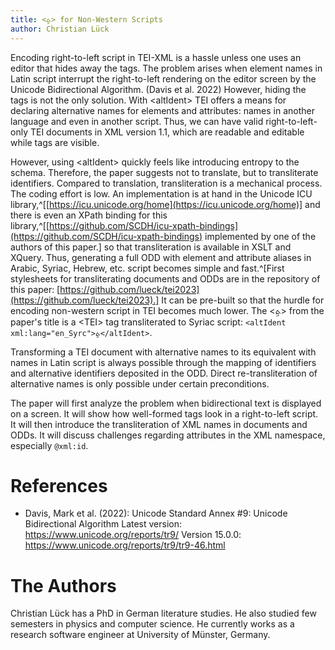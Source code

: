 ```yaml
---
title: <ܬܸ݂> for Non-Western Scripts
author: Christian Lück
---
```


Encoding right-to-left script in TEI-XML is a hassle unless one uses an editor that hides away the tags. The problem arises when element names in Latin script interrupt the right-to-left rendering on the editor screen by the Unicode Bidirectional Algorithm. (Davis et al. 2022) However, hiding the tags is not the only solution. With &lt;altIdent&gt; TEI offers a means for declaring alternative names for elements and attributes: names in another language and even in another script. Thus, we can have valid right-to-left-only TEI documents in XML version 1.1, which are readable and editable while tags are visible.

However, using &lt;altIdent&gt; quickly feels like introducing entropy to the schema. Therefore, the paper suggests not to translate, but to transliterate identifiers. Compared to translation, transliteration is a mechanical process. The coding effort is low. An implementation is at hand in the Unicode ICU library,^[[https://icu.unicode.org/home](https://icu.unicode.org/home)] and there is even an XPath binding for this library,^[[https://github.com/SCDH/icu-xpath-bindings](https://github.com/SCDH/icu-xpath-bindings) implemented by one of the authors of this paper.] so that transliteration is available in XSLT and XQuery. Thus, generating a full ODD with element and attribute aliases in Arabic, Syriac, Hebrew, etc. script becomes simple and fast.^[First stylesheets for transliterating documents and ODDs are in the repository of this paper: [https://github.com/lueck/tei2023](https://github.com/lueck/tei2023).]  It can be pre-built so that the hurdle for encoding non-western script in TEI becomes much lower. The &lt;ܬܸ݂&gt; from the paper's title is a &lt;TEI&gt; tag transliterated to Syriac script: `<altIdent xml:lang="en_Syrc">ܬܸ݂</altIdent>`.

Transforming a TEI document with alternative names to its equivalent
with names in Latin script is always possible through the mapping of
identifiers and alternative identifiers deposited in the ODD. Direct
re-transliteration of alternative names is only possible under certain
preconditions.

The paper will first analyze the problem when bidirectional text is
displayed on a screen. It will show how well-formed tags look in a
right-to-left script. It will then introduce the transliteration of
XML names in documents and ODDs. It will discuss challenges regarding
attributes in the XML namespace, especially `@xml:id`.

# References

- Davis, Mark et al. (2022): Unicode Standard Annex #9: Unicode
  Bidirectional Algorithm Latest version:
  https://www.unicode.org/reports/tr9/ Version 15.0.0:
  https://www.unicode.org/reports/tr9/tr9-46.html
  
# The Authors

Christian Lück has a PhD in German literature studies. He also studied
few semesters in physics and computer science. He currently works as a
research software engineer at University of Münster, Germany.
